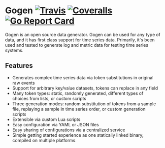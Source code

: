 # Gogen [![Travis](https://img.shields.io/travis/rust-lang/rust.svg)](https://github.com/coccyx/gogen) [![Coveralls](https://img.shields.io/coveralls/jekyll/jekyll.svg)](http://github.com/coccyx/gogen) [![Go Report Card](https://goreportcard.com/badge/github.com/coccyx/gogen)](https://goreportcard.com/report/github.com/coccyx/gogen) 

Gogen is an open source data generator.  Gogen can be used for any type of data, and it has first class support for time series data.  Primarily,
it's been used and tested to generate log and metric data for testing time series systems.

## Features

* Generates complex time series data via token substitutions in original raw events
* Support for arbitrary key/value datasets, tokens can replace in any field
* Many token types: static, randomly generated, different types of choices from lists, or custom scripts
* Three generation modes: random substitution of tokens from a sample file, replaying a sample in time series order, or custom generation scripts
* Extensible via custom Lua scripts
* Easy configuration via YAML or JSON files
* Easy sharing of configurations via a centralized service
* Simple getting started experience as one statically linked binary, compiled on multiple platforms